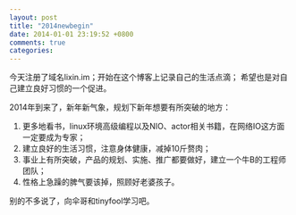 ```yaml
---
layout: post
title: "2014newbegin"
date: 2014-01-01 23:19:52 +0800
comments: true
categories: 
---
```


今天注册了域名lixin.im；开始在这个博客上记录自己的生活点滴；
希望也是对自己建立良好习惯的一个促进。

2014年到来了，新年新气象，规划下新年想要有所突破的地方：  
1. 更多地看书，linux环境高级编程以及NIO、actor相关书籍，在网络IO这方面一定要成为专家；  
2. 建立良好的生活习惯，注意身体健康，减掉10斤赘肉；  
3. 事业上有所突破，产品的规划、实施、推广都要做好，建立一个牛B的工程师团队；  
4. 性格上急躁的脾气要该掉，照顾好老婆孩子。

别的不多说了，向伞哥和tinyfool学习吧。
